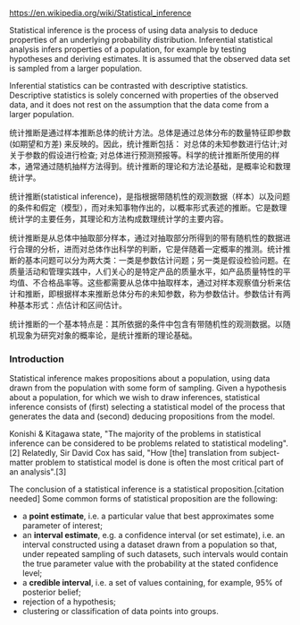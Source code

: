 https://en.wikipedia.org/wiki/Statistical_inference  

Statistical inference is the process of using data analysis to deduce properties of an underlying probability distribution. Inferential statistical analysis infers properties of a population, for example by testing hypotheses and deriving estimates. It is assumed that the observed data set is sampled from a larger population.

Inferential statistics can be contrasted with descriptive statistics. Descriptive statistics is solely concerned with properties of the observed data, and it does not rest on the assumption that the data come from a larger population.

统计推断是通过样本推断总体的统计方法。总体是通过总体分布的数量特征即参数 (如期望和方差) 来反映的。因此，统计推断包括： 对总体的未知参数进行估计;对关于参数的假设进行检查; 对总体进行预测预报等。科学的统计推断所使用的样本，通常通过随机抽样方法得到。统计推断的理论和方法论基础，是概率论和数理统计学。

统计推断(statistical inference)，是指根据带随机性的观测数据（样本）以及问题的条件和假定（模型），而对未知事物作出的，以概率形式表述的推断。它是数理统计学的主要任务，其理论和方法构成数理统计学的主要内容。

统计推断是从总体中抽取部分样本，通过对抽取部分所得到的带有随机性的数据进行合理的分析，进而对总体作出科学的判断，它是伴随着一定概率的推测。统计推断的基本问题可以分为两大类：一类是参数估计问题；另一类是假设检验问题。在质量活动和管理实践中，人们关心的是特定产品的质量水平，如产品质量特性的平均值、不合格品率等。这些都需要从总体中抽取样本，通过对样本观察值分析来估计和推断，即根据样本来推断总体分布的未知参数，称为参数估计。参数估计有两种基本形式：点估计和区间估计。

统计推断的一个基本特点是：其所依据的条件中包含有带随机性的观测数据。以随机现象为研究对象的概率论，是统计推断的理论基础。

### Introduction

Statistical inference makes propositions about a population, using data drawn from the population with some form of sampling. Given a hypothesis about a population, for which we wish to draw inferences, statistical inference consists of (first) selecting a statistical model of the process that generates the data and (second) deducing propositions from the model.

Konishi & Kitagawa state, "The majority of the problems in statistical inference can be considered to be problems related to statistical modeling".[2] Relatedly, Sir David Cox has said, "How [the] translation from subject-matter problem to statistical model is done is often the most critical part of an analysis".[3]

The conclusion of a statistical inference is a statistical proposition.[citation needed] Some common forms of statistical proposition are the following:

* a __point estimate__, i.e. a particular value that best approximates some parameter of interest;
* an __interval estimate__, e.g. a confidence interval (or set estimate), i.e. an interval constructed using a dataset drawn from a population so that, under repeated sampling of such datasets, such intervals would contain the true parameter value with the probability at the stated confidence level;
* a __credible interval__, i.e. a set of values containing, for example, 95% of posterior belief;
* rejection of a hypothesis;
* clustering or classification of data points into groups.

